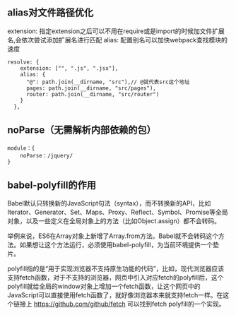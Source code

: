 ## alias对文件路径优化

extension: 指定extension之后可以不用在require或是import的时候加文件扩展名,会依次尝试添加扩展名进行匹配
alias: 配置别名可以加快webpack查找模块的速度

```
resolve: {
    extension: ["", ".js", ".jsx"],
    alias: {
      "@": path.join(__dirname, "src"),// @就代表src这个地址
      pages: path.join(__dirname, "src/pages"),
      router: path.join(__dirname, "src/router")
    }
  },

```

## noParse（无需解析内部依赖的包）

```
module：{
    noParse：/jquery/
}
```

## babel-polyfill的作用

Babel默认只转换新的JavaScript句法（syntax），而不转换新的API，比如Iterator、Generator、Set、Maps、Proxy、Reflect、Symbol、Promise等全局对象，以及一些定义在全局对象上的方法（比如Object.assign）都不会转码。

举例来说，ES6在Array对象上新增了Array.from方法。Babel就不会转码这个方法。如果想让这个方法运行，必须使用babel-polyfill，为当前环境提供一个垫片。

polyfill指的是“用于实现浏览器不支持原生功能的代码”，比如，现代浏览器应该支持fetch函数，对于不支持的浏览器，网页中引入对应fetch的polyfill后，这个polyfill就给全局的window对象上增加一个fetch函数，让这个网页中的JavaScript可以直接使用fetch函数了，就好像浏览器本来就支持fetch一样。在这个链接上 https://github.com/github/fetch 可以找到fetch polyfill的一个实现。